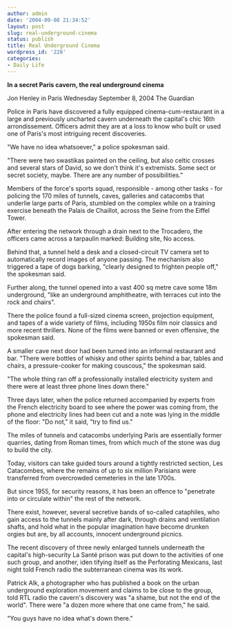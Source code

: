 ```yaml
---
author: admin
date: '2004-09-08 21:34:52'
layout: post
slug: real-underground-cinema
status: publish
title: Real Underground Cinema
wordpress_id: '228'
categories:
- Daily Life
---
```

<strong>In a secret Paris cavern, the real underground cinema</strong>

Jon Henley in Paris
Wednesday September 8, 2004
The Guardian 

Police in Paris have discovered a fully equipped cinema-cum-restaurant in a large and previously uncharted cavern underneath the capital's chic 16th arrondissement. 
Officers admit they are at a loss to know who built or used one of Paris's most intriguing recent discoveries. 

"We have no idea whatsoever," a police spokesman said. 

"There were two swastikas painted on the ceiling, but also celtic crosses and several stars of David, so we don't think it's extremists. Some sect or secret society, maybe. There are any number of possibilities." 

Members of the force's sports squad, responsible - among other tasks - for policing the 170 miles of tunnels, caves, galleries and catacombs that underlie large parts of Paris, stumbled on the complex while on a training exercise beneath the Palais de Chaillot, across the Seine from the Eiffel Tower. 

After entering the network through a drain next to the Trocadero, the officers came across a tarpaulin marked: Building site, No access. 

Behind that, a tunnel held a desk and a closed-circuit TV camera set to automatically record images of anyone passing. The mechanism also triggered a tape of dogs barking, "clearly designed to frighten people off," the spokesman said. 

Further along, the tunnel opened into a vast 400 sq metre cave some 18m underground, "like an underground amphitheatre, with terraces cut into the rock and chairs". 

There the police found a full-sized cinema screen, projection equipment, and tapes of a wide variety of films, including 1950s film noir classics and more recent thrillers. None of the films were banned or even offensive, the spokesman said. 

A smaller cave next door had been turned into an informal restaurant and bar. "There were bottles of whisky and other spirits behind a bar, tables and chairs, a pressure-cooker for making couscous," the spokesman said. 

"The whole thing ran off a professionally installed electricity system and there were at least three phone lines down there." 

Three days later, when the police returned accompanied by experts from the French electricity board to see where the power was coming from, the phone and electricity lines had been cut and a note was lying in the middle of the floor: "Do not," it said, "try to find us." 

The miles of tunnels and catacombs underlying Paris are essentially former quarries, dating from Roman times, from which much of the stone was dug to build the city. 

Today, visitors can take guided tours around a tightly restricted section, Les Catacombes, where the remains of up to six million Parisians were transferred from overcrowded cemeteries in the late 1700s. 

But since 1955, for security reasons, it has been an offence to "penetrate into or circulate within" the rest of the network. 

There exist, however, several secretive bands of so-called cataphiles, who gain access to the tunnels mainly after dark, through drains and ventilation shafts, and hold what in the popular imagination have become drunken orgies but are, by all accounts, innocent underground picnics. 

The recent discovery of three newly enlarged tunnels underneath the capital's high-security La Santé prison was put down to the activities of one such group, and another, iden tifying itself as the Perforating Mexicans, last night told French radio the subterranean cinema was its work. 

Patrick Alk, a photographer who has published a book on the urban underground exploration movement and claims to be close to the group, told RTL radio the cavern's discovery was "a shame, but not the end of the world". There were "a dozen more where that one came from," he said. 

"You guys have no idea what's down there."
